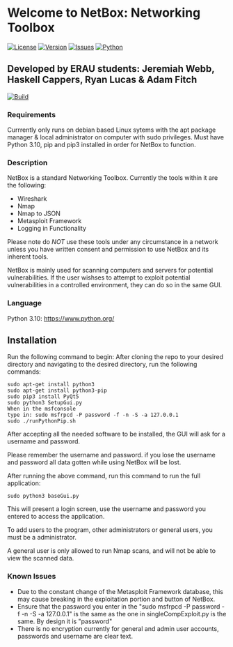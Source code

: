 # Welcome to NetBox: Networking Toolbox

[![License](https://img.shields.io/github/license/illusion173/SE300_Metasploits)](https://github.com/illusion173/SE300_Metasploits/blob/main/LICENSE)
[![Version](https://img.shields.io/badge/Version-B1.0-success)](https://github.com/illusion173/SE300_Metasploits)
[![Issues](https://img.shields.io/github/issues/illusion173/SE300_Metasploits)](https://github.com/illusion173/SE300_Metasploits/issues)
[![Python](https://img.shields.io/badge/Python-3.10-brightgreen)](https://www.python.org/)
## Developed by ERAU students: Jeremiah Webb, Haskell Cappers, Ryan Lucas & Adam Fitch
[![Build](https://img.shields.io/github/illusion173/SE300_Metasploits/actions/workflows/python-app.yml)](https://github.com/illusion173/SE300_Metasploits/actions)

### Requirements
Currrently only runs on debian based Linux sytems with the apt package manager & local administrator on computer with sudo privileges.
Must have Python 3.10, pip and pip3 installed in order for NetBox to function.

### Description
NetBox is a standard Networking Toolbox. Currently the tools within it are the following:
- Wireshark
- Nmap
- Nmap to JSON
- Metasploit Framework
- Logging in Functionality

Please note do *NOT* use these tools under any circumstance in a network unless you have written consent and permission to use NetBox and its inherent tools.

NetBox is mainly used for scanning computers and servers for potential vulnerabilities. If the user wishses to attempt to exploit potential vulnerabilities in a controlled environment, they can do so in the same GUI.

### Language
Python 3.10: https://www.python.org/

## Installation



Run the following command to begin:
After cloning the repo to your desired directory and navigating to the desired directory, run the following commands:
```
sudo apt-get install python3
sudo apt-get install python3-pip
sudo pip3 install PyQt5
sudo python3 SetupGui.py
When in the msfconsole
type in: sudo msfrpcd -P password -f -n -S -a 127.0.0.1
sudo ./runPythonPip.sh

```

After accepting all the needed software to be installed, the GUI will ask for a username and password.

Please remember the username and password. if you lose the username and password all data gotten while using NetBox will be lost.


After running the above command, run this command to run the full application:

```
sudo python3 baseGui.py
```

This will present a login screen, use the username and password you entered to access the application. 

To add users to the program, other administrators or general users, you must be a administrator. 

A general user is only allowed to run Nmap scans, and will not be able to view the scanned data.

### Known Issues
- Due to the constant change of the Metasploit Framework database, this may cause breaking in the exploitation portion and button of NetBox.
- Ensure that the password you enter in the "sudo msfrpcd -P password -f -n -S -a 127.0.0.1" is the same as the one in singleCompExploit.py is the same. By design it is "password"
- There is no encryption currently for general and admin user accounts, passwords and username are clear text. 
